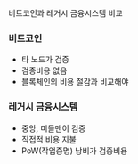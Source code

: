 비트코인과 레거시 금융시스템 비교

### 비트코인
- 타 노드가 검증
- 검증비용 없음
- 블록체인의 비용 절감과 비교해야


### 레거시 금융시스템
- 중앙, 미들맨이 검증
- 직접적 비용 지불
- PoW(작업증명) 낭비가 검증비용